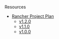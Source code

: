 Resources
* [Rancher Project Plan](https://github.com/rancher/rancher/wiki/Rancher-Project-Plan)
  * [v1.2.0](https://github.com/rancher/rancher/wiki/Rancher-1.2.0)
  * [v1.1.0](https://github.com/rancher/rancher/wiki/Rancher-1.1.0)
  * [v1.0.0](https://github.com/rancher/rancher/wiki/Rancher-1.0.0)